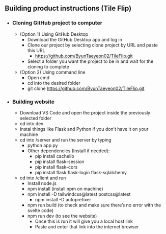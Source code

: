 ## __Building product instructions (Tile Flip)__ ##

- ### __Cloning GitHub project to computer__ ###
	- (Option 1) Using GitHub Desktop
		- Download the GitHub Desktop app and log in
		- Clone our project by selecting clone project by URL and paste this URL
			- https://github.com/ByunTaeyeon02/TileFlip.git
		- Select a folder you want the project to be in and wait for the cloning to complete
	- (Option 2) Using command line
		- Open cmd
		- cd into the desired folder
		- git clone https://github.com/ByunTaeyeon02/TileFlip.git
- ### __Building website__ ###
	- Download VS Code and open the project inside the previously selected folder
	- cd into dev
	- Instal things like Flask and Python if you don’t have it on your machine
	- cd into /server and run the server by typing 
		- python app.py
  		- Other dependencies (Install if needed):
		    - pip install cachelib
		    - pip install flask-session
		    - pip install flask-cors
		    - pip install flask flask-login flask-sqlalchemy
	- cd into /client and run
		- Install node.js
		- npm install (install npm on machine)
  		- npm install -D tailwindcss@latest postcss@latest
    		- npm install -D autoprefixer
		- npm run build (to check and make sure there’s no error with the svelte code)
		- npm run dev (to see the website)
			- Once this is run it will give you a local host link
			- Paste and enter that link into the internet browser

